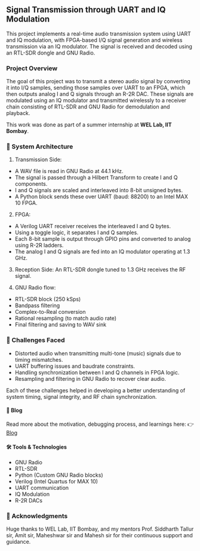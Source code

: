 ## Signal Transmission through UART and IQ Modulation
This project implements a real-time audio transmission system using UART and IQ modulation, with FPGA-based I/Q signal generation and wireless transmission via an IQ modulator. The signal is received and decoded using an RTL-SDR dongle and GNU Radio.

### Project Overview
The goal of this project was to transmit a stereo audio signal by converting it into I/Q samples, sending those samples over UART to an FPGA, which then outputs analog I and Q signals through an R-2R DAC. These signals are modulated using an IQ modulator and transmitted wirelessly to a receiver chain consisting of RTL-SDR and GNU Radio for demodulation and playback.

This work was done as part of a summer internship at **WEL Lab, IIT Bombay**.

### 🧱 System Architecture
1. Transmission Side:
- A WAV file is read in GNU Radio at 44.1 kHz.
- The signal is passed through a Hilbert Transform to create I and Q components.
- I and Q signals are scaled and interleaved into 8-bit unsigned bytes.
- A Python block sends these over UART (baud: 88200) to an Intel MAX 10 FPGA.

2. FPGA:
- A Verilog UART receiver receives the interleaved I and Q bytes.
- Using a toggle logic, it separates I and Q samples.
- Each 8-bit sample is output through GPIO pins and converted to analog using R-2R ladders.
- The analog I and Q signals are fed into an IQ modulator operating at 1.3 GHz.

3. Reception Side:
An RTL-SDR dongle tuned to 1.3 GHz receives the RF signal.

4. GNU Radio flow:
- RTL-SDR block (250 kSps)
- Bandpass filtering
- Complex-to-Real conversion
- Rational resampling (to match audio rate)
- Final filtering and saving to WAV sink

### 🧪 Challenges Faced
- Distorted audio when transmitting multi-tone (music) signals due to timing mismatches.
- UART buffering issues and baudrate constraints.
- Handling synchronization between I and Q channels in FPGA logic.
- Resampling and filtering in GNU Radio to recover clear audio.

Each of these challenges helped in developing a better understanding of system timing, signal integrity, and RF chain synchronization.

#### 📖 Blog
Read more about the motivation, debugging process, and learnings here:
👉 [Blog](https://shankari02.github.io/blog/intern/)

#### 🛠️ Tools & Technologies
- GNU Radio
- RTL-SDR
- Python (Custom GNU Radio blocks)
- Verilog (Intel Quartus for MAX 10)
- UART communication
- IQ Modulation
- R-2R DACs

### 🙏 Acknowledgments
Huge thanks to WEL Lab, IIT Bombay, and my mentors Prof. Siddharth Tallur sir, Amit sir, Maheshwar sir and Mahesh sir for their continuous support and guidance.
